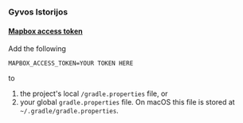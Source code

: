 ### Gyvos Istorijos

#### [Mapbox access token][mapbox-access-token]
Add the following

```
MAPBOX_ACCESS_TOKEN=YOUR TOKEN HERE
```

to

1. the project's local `/gradle.properties` file, or
1. your global `gradle.properties` file. On macOS this file is stored at `~/.gradle/gradle.properties`.

[mapbox-access-token]: https://www.mapbox.com/studio/account/tokens/